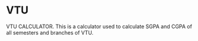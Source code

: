 # VTU 
VTU CALCULATOR. 
This is a calculator used to calculate SGPA and CGPA of all semesters and branches of VTU.